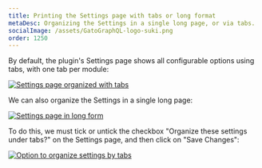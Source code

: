 ```yaml
---
title: Printing the Settings page with tabs or long format
metaDesc: Organizing the Settings in a single long page, or via tabs.
socialImage: /assets/GatoGraphQL-logo-suki.png
order: 1250
---
```


By default, the plugin's Settings page shows all configurable options using tabs, with one tab per module:

<a href="/assets/guides/downstream/settings-page-with-tabs.png" target="_blank">![Settings page organized with tabs](/assets/guides/downstream/settings-page-with-tabs.png "Settings page organized with tabs")</a>

We can also organize the Settings in a single long page:

<a href="/assets/guides/downstream/settings-page-long-form.png" target="_blank">![Settings page in long form](/assets/guides/downstream/settings-page-long-form.png "Settings page in long form")</a>

To do this, we must tick or untick the checkbox "Organize these settings under tabs?" on the Settings page, and then click on "Save Changes":

<a href="/assets/guides/downstream/settings-page-use-tabs-option.png" target="_blank">![Option to organize settings by tabs](/assets/guides/downstream/settings-page-use-tabs-option.png "Option to organize settings by tabs")</a>

